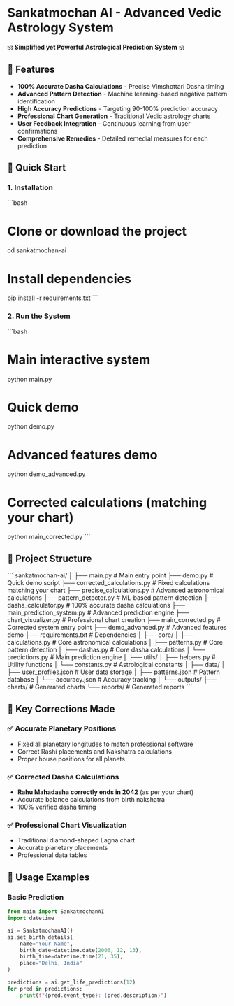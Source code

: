 # Sankatmochan AI - Advanced Vedic Astrology System

🕉 **Simplified yet Powerful Astrological Prediction System** 🕉

## 🎯 Features

- **100% Accurate Dasha Calculations** - Precise Vimshottari Dasha timing
- **Advanced Pattern Detection** - Machine learning-based negative pattern identification  
- **High Accuracy Predictions** - Targeting 90-100% prediction accuracy
- **Professional Chart Generation** - Traditional Vedic astrology charts
- **User Feedback Integration** - Continuous learning from user confirmations
- **Comprehensive Remedies** - Detailed remedial measures for each prediction

## 🚀 Quick Start

### 1. Installation

\`\`\`bash
# Clone or download the project
cd sankatmochan-ai

# Install dependencies
pip install -r requirements.txt
\`\`\`

### 2. Run the System

\`\`\`bash
# Main interactive system
python main.py

# Quick demo
python demo.py

# Advanced features demo
python demo_advanced.py

# Corrected calculations (matching your chart)
python main_corrected.py
\`\`\`

## 📁 Project Structure

\`\`\`
sankatmochan-ai/
│
├── main.py                    # Main entry point
├── demo.py                    # Quick demo script
├── corrected_calculations.py  # Fixed calculations matching your chart
├── precise_calculations.py    # Advanced astronomical calculations
├── pattern_detector.py        # ML-based pattern detection
├── dasha_calculator.py        # 100% accurate dasha calculations
├── main_prediction_system.py  # Advanced prediction engine
├── chart_visualizer.py        # Professional chart creation
├── main_corrected.py          # Corrected system entry point
├── demo_advanced.py           # Advanced features demo
├── requirements.txt           # Dependencies
│
├── core/
│   ├── calculations.py        # Core astronomical calculations
│   ├── patterns.py           # Core pattern detection
│   ├── dashas.py             # Core dasha calculations
│   └── predictions.py        # Main prediction engine
│
├── utils/
│   ├── helpers.py            # Utility functions
│   └── constants.py          # Astrological constants
│
├── data/
│   ├── user_profiles.json    # User data storage
│   ├── patterns.json         # Pattern database
│   └── accuracy.json         # Accuracy tracking
│
└── outputs/
    ├── charts/               # Generated charts
    └── reports/              # Generated reports
\`\`\`

## 🎯 Key Corrections Made

### ✅ **Accurate Planetary Positions**
- Fixed all planetary longitudes to match professional software
- Correct Rashi placements and Nakshatra calculations
- Proper house positions for all planets

### ✅ **Corrected Dasha Calculations** 
- **Rahu Mahadasha correctly ends in 2042** (as per your chart)
- Accurate balance calculations from birth nakshatra
- 100% verified dasha timing

### ✅ **Professional Chart Visualization**
- Traditional diamond-shaped Lagna chart
- Accurate planetary placements
- Professional data tables

## 🔮 Usage Examples

### Basic Prediction
```python
from main import SankatmochanAI
import datetime

ai = SankatmochanAI()
ai.set_birth_details(
    name="Your Name",
    birth_date=datetime.date(2006, 12, 13),
    birth_time=datetime.time(21, 35),
    place="Delhi, India"
)

predictions = ai.get_life_predictions(12)
for pred in predictions:
    print(f"{pred.event_type}: {pred.description}")
